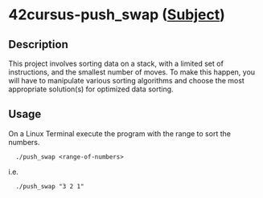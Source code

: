 # 42cursus-push_swap ([Subject](/.github/en.subject.pdf))

## Description
This project involves sorting data on a stack, with a limited set of instructions, and the smallest number of moves. To make this happen, you will have to manipulate various sorting algorithms and choose the most appropriate solution(s) for optimized data sorting.

## Usage

On a Linux Terminal execute the program with the range to sort the numbers.

```unix
  ./push_swap <range-of-numbers>
```
 i.e.

```unix
  ./push_swap "3 2 1"
```
